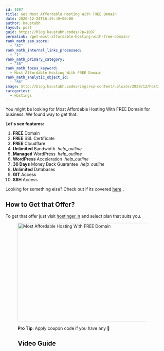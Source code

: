 ```yaml
---
id: 1007
title: Get Most Affordable Hosting With FREE Domain
date: 2020-12-24T16:39:40+00:00
author: kaustubh
layout: post
guid: https://blog.kaustubh.codes/?p=1007
permalink: /get-most-affordable-hosting-with-free-domain/
rank_math_seo_score:
  - "82"
rank_math_internal_links_processed:
  - "1"
rank_math_primary_category:
  - "36"
rank_math_focus_keyword:
  - Most Affordable Hosting With FREE Domain
rank_math_analytic_object_id:
  - "66"
image: http://blog.kaustubh.codes/imgs/wp-content/uploads/2020/12/hostinger-1200x675.png
categories:
  - Hostings
---
```

You might be looking for Most Affordable Hosting With FREE Domain for business. We found way to get that. 

**Let's see features:**

  1. **FREE** Domain
  2. **FREE** SSL Certificate
  3. **FREE** Cloudflare
  4. **Unlimited** Bandwidth &nbsp;_help_outline_
  5. **Managed** WordPress &nbsp;_help_outline_
  6. **WordPress** Acceleration &nbsp;_help_outline_
  7. **30 Days** Money Back Guarantee &nbsp;_help_outline_
  8. **Unlimited** Databases
  9. **GIT** Access &nbsp;
 10. **SSH** Access

Looking for something else? Check out if its covered <a aria-label="here (opens in a new tab)" href="https://blog.kaustubh.codes/hostinger/" target="_blank" rel="noreferrer noopener sponsored" class="rank-math-link">here</a> .

## How to Get that Offer?

To get that offer just visit <a aria-label="hostinger.in (opens in a new tab)" href="https://blog.kaustubh.codes/hostinger/" target="_blank" rel="noreferrer noopener sponsored" class="rank-math-link">hostinger.in</a> and select plan that suits you.<figure class="wp-block-image size-large">

<img loading="lazy" width="1012" height="324" src="http://blog.kaustubh.codes/imgs/wp-content/uploads/2020/12/image-4.png" alt="Most Affordable Hosting With FREE Domain" class="wp-image-1008" srcset="https://blog.kaustubh.codes/imgs/wp-content/uploads/2020/12/image-4.png 1012w, https://blog.kaustubh.codes/imgs/wp-content/uploads/2020/12/image-4-300x96.png 300w, https://blog.kaustubh.codes/imgs/wp-content/uploads/2020/12/image-4-768x246.png 768w" sizes="(max-width: 1012px) 100vw, 1012px" /> 

**Pro Tip**: Apply coupon code if you have any 🙂

## Video Guide<figure class="wp-block-embed is-type-video is-provider-youtube wp-block-embed-youtube wp-embed-aspect-16-9 wp-has-aspect-ratio">

<div class="wp-block-embed__wrapper">
</div>